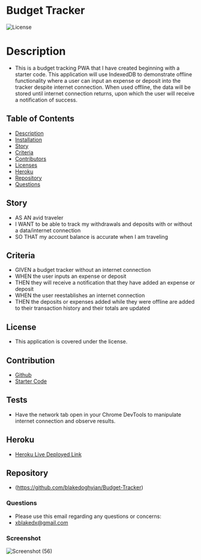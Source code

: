 
 # Budget Tracker 
  ![License](https://img.shields.io/badge/license--red)

  # Description

  * This is a budget tracking PWA that I have created beginning with a starter code. This application will use IndexedDB to demonstrate offline functionality where a user can input an expense or deposit into the tracker despite internet connection. When used offline, the data will be stored until internet connection returns, upon which the user will receive a notification of success.

  ## Table of Contents
  
  * [Description](#description)
  * [Installation](#installation)
  * [Story](#story)
  * [Criteria](#criteria)
  * [Contributors](#contribution)
  * [Licenses](#license)
  * [Heroku](#heroku)
  * [Repository](#repository)
  * [Questions](#questions)

  ## Story

  * AS AN avid traveler
  * I WANT to be able to track my withdrawals and deposits with or without a data/internet connection
  * SO THAT my account balance is accurate when I am traveling 

  ## Criteria

  * GIVEN a budget tracker without an internet connection
  * WHEN the user inputs an expense or deposit
  * THEN they will receive a notification that they have added an expense or deposit
  * WHEN the user reestablishes an internet connection
  * THEN the deposits or expenses added while they were offline are added to their transaction history and their totals are updated

  ## License

  * This application is covered under the  license.

  ## Contribution

  * [Github](https://github.com/blakedoghyian)
  * [Starter Code](https://github.com/coding-boot-camp/symmetrical-bassoon)

  ## Tests

  * Have the network tab open in your Chrome DevTools to manipulate internet connection and observe results.

  ## Heroku
  
  * [Heroku Live Deployed Link](https://blakes-budget-tracker-01.herokuapp.com)

  ## Repository

  * (https://github.com/blakedoghyian/Budget-Tracker)
  ### Questions
  * Please use this email regarding any questions or concerns:
  * <a href="mailto:xblakedx@gmail.com">xblakedx@gmail.com</a>

  ### Screenshot
  
  ![Screenshot (56)](https://user-images.githubusercontent.com/91994720/157177796-94bee142-0ab5-4bf4-8a76-0127e214c9a7.png)

